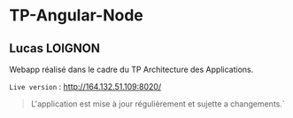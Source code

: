 # TP-Angular-Node

## Lucas LOIGNON

Webapp réalisé dans le cadre du TP Architecture des Applications.

`Live version` : http://164.132.51.109:8020/

> L'application est mise à jour régulièrement et sujette a changements.`
